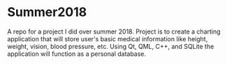 # Summer2018
A repo for a project I did over summer 2018. Project is to create a charting application that will store user's basic medical information like height, weight, vision, blood pressure, etc. Using Qt, QML, C++, and SQLite the application will function as a personal database.
